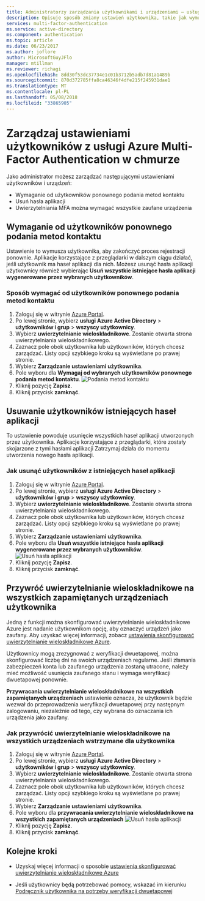 ```yaml
---
title: Administratorzy zarządzania użytkownikami i urządzeniami — usługi Azure MFA | Dokumentacja firmy Microsoft
description: Opisuje sposób zmiany ustawień użytkownika, takie jak wymuszanie użytkownikom ponownie wykonaj proces o potwierdzenie.
services: multi-factor-authentication
ms.service: active-directory
ms.component: authentication
ms.topic: article
ms.date: 06/23/2017
ms.author: joflore
author: MicrosoftGuyJFlo
manager: mtillman
ms.reviewer: richagi
ms.openlocfilehash: 8dd30f53dc37734e1c01b3712b5adb7d81a1489b
ms.sourcegitcommit: 870d372785ffa8ca46346f4dfe215f245931dae1
ms.translationtype: MT
ms.contentlocale: pl-PL
ms.lasthandoff: 05/08/2018
ms.locfileid: "33865905"
---
```

# <a name="manage-user-settings-with-azure-multi-factor-authentication-in-the-cloud"></a>Zarządzaj ustawieniami użytkowników z usługi Azure Multi-Factor Authentication w chmurze

Jako administrator możesz zarządzać następującymi ustawieniami użytkowników i urządzeń:

* Wymaganie od użytkowników ponownego podania metod kontaktu
* Usuń hasła aplikacji
* Uwierzytelniania MFA można wymagać wszystkie zaufane urządzenia 

## <a name="require-users-to-provide-contact-methods-again"></a>Wymaganie od użytkowników ponownego podania metod kontaktu
Ustawienie to wymusza użytkownika, aby zakończyć proces rejestracji ponownie. Aplikacje korzystające z przeglądarki w dalszym ciągu działać, jeśli użytkownik ma haseł aplikacji dla nich.  Możesz usunąć hasła aplikacji użytkownicy również wybierając **Usuń wszystkie istniejące hasła aplikacji wygenerowane przez wybranych użytkowników**.

### <a name="how-to-require-users-to-provide-contact-methods-again"></a>Sposób wymagać od użytkowników ponownego podania metod kontaktu
1. Zaloguj się w witrynie [Azure Portal](https://portal.azure.com).
2. Po lewej stronie, wybierz **usługi Azure Active Directory** > **użytkowników i grup** > **wszyscy użytkownicy**.
3. Wybierz **uwierzytelnianie wieloskładnikowe**. Zostanie otwarta strona uwierzytelniania wieloskładnikowego. 
4. Zaznacz pole obok użytkownika lub użytkowników, których chcesz zarządzać. Listy opcji szybkiego kroku są wyświetlane po prawej stronie. 
5. Wybierz **Zarządzanie ustawieniami użytkownika**.
6. Pole wyboru dla **Wymagaj od wybranych użytkowników ponownego podania metod kontaktu**.
   ![Podania metod kontaktu](./media/howto-mfa-userdevicesettings/reproofup.png)
7. Kliknij pozycję **Zapisz**.
8. Kliknij przycisk **zamknąć**.

## <a name="delete-users-existing-app-passwords"></a>Usuwanie użytkowników istniejących haseł aplikacji
To ustawienie powoduje usunięcie wszystkich haseł aplikacji utworzonych przez użytkownika. Aplikacje korzystające z przeglądarki, które zostały skojarzone z tymi hasłami aplikacji Zatrzymaj działa do momentu utworzenia nowego hasła aplikacji.

### <a name="how-to-delete-users-existing-app-passwords"></a>Jak usunąć użytkowników z istniejących haseł aplikacji
1. Zaloguj się w witrynie [Azure Portal](https://portal.azure.com).
2. Po lewej stronie, wybierz **usługi Azure Active Directory** > **użytkowników i grup** > **wszyscy użytkownicy**.
3. Wybierz **uwierzytelnianie wieloskładnikowe**. Zostanie otwarta strona uwierzytelniania wieloskładnikowego. 
6. Zaznacz pole obok użytkownika lub użytkowników, których chcesz zarządzać. Listy opcji szybkiego kroku są wyświetlane po prawej stronie. 
7. Wybierz **Zarządzanie ustawieniami użytkownika**.
8. Pole wyboru dla **Usuń wszystkie istniejące hasła aplikacji wygenerowane przez wybranych użytkowników**.
   ![Usuń hasła aplikacji](./media/howto-mfa-userdevicesettings/deleteapppasswords.png)
9. Kliknij pozycję **Zapisz**.
10. Kliknij przycisk **zamknąć**.

## <a name="restore-mfa-on-all-remembered-devices-for-a-user"></a>Przywróć uwierzytelnianie wieloskładnikowe na wszystkich zapamiętanych urządzeniach użytkownika
Jedną z funkcji można skonfigurować uwierzytelnianie wieloskładnikowe Azure jest nadanie użytkownikom opcję, aby oznaczyć urządzeń jako zaufany. Aby uzyskać więcej informacji, zobacz [ustawienia skonfigurować uwierzytelnianie wieloskładnikowe Azure](howto-mfa-mfasettings.md#remember-multi-factor-authentication-for-devices-that-users-trust).

Użytkownicy mogą zrezygnować z weryfikacji dwuetapowej, można skonfigurować liczbę dni na swoich urządzeniach regularne. Jeśli złamania zabezpieczeń konta lub zaufanego urządzenia zostaną utracone, należy mieć możliwość usunięcia zaufanego stanu i wymaga weryfikacji dwuetapowej ponownie.

**Przywracania uwierzytelnianie wieloskładnikowe na wszystkich zapamiętanych urządzeniach** ustawienie oznacza, że użytkownik będzie wezwał do przeprowadzenia weryfikacji dwuetapowej przy następnym zalogowaniu, niezależnie od tego, czy wybrana do oznaczania ich urządzenia jako zaufany. 

### <a name="how-to-restore-mfa-on-all-suspended-devices-for-a-user"></a>Jak przywrócić uwierzytelnianie wieloskładnikowe na wszystkich urządzeniach wstrzymane dla użytkownika
1. Zaloguj się w witrynie [Azure Portal](https://portal.azure.com).
2. Po lewej stronie, wybierz **usługi Azure Active Directory** > **użytkowników i grup** > **wszyscy użytkownicy**.
3. Wybierz **uwierzytelnianie wieloskładnikowe**. Zostanie otwarta strona uwierzytelniania wieloskładnikowego. 
6. Zaznacz pole obok użytkownika lub użytkowników, których chcesz zarządzać. Listy opcji szybkiego kroku są wyświetlane po prawej stronie. 
7. Wybierz **Zarządzanie ustawieniami użytkownika**.
8. Pole wyboru dla **przywracania uwierzytelnianie wieloskładnikowe na wszystkich zapamiętanych urządzeniach**
   ![Usuń hasła aplikacji](./media/howto-mfa-userdevicesettings/rememberdevices.png)
9. Kliknij pozycję **Zapisz**.
10. Kliknij przycisk **zamknąć**.

## <a name="next-steps"></a>Kolejne kroki

- Uzyskaj więcej informacji o sposobie [ustawienia skonfigurować uwierzytelnianie wieloskładnikowe Azure](howto-mfa-mfasettings.md)

- Jeśli użytkownicy będą potrzebować pomocy, wskazać im kierunku [Podręcznik użytkownika na potrzeby weryfikacji dwuetapowej](./../../multi-factor-authentication/end-user/multi-factor-authentication-end-user.md)

